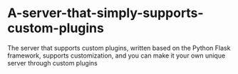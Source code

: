 # A-server-that-simply-supports-custom-plugins
The server that supports custom plugins, written based on the Python Flask framework, supports customization, and you can make it your own unique server through custom plugins
